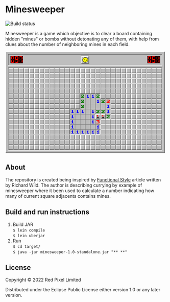 # Minesweeper

![Build status](https://github.com/aneksamun/minesweeper/actions/workflows/clojure.yml/badge.svg) 

Minesweeper is a game which objective is to clear a board containing hidden "mines" or bombs without detonating any of them, with help from clues about the number of neighboring mines in each field. 

![minesweeper](doc/minesweeper.png?raw=true "Minesweeper")

## About

The repository is created being inspired by [Functional Style](https://codurance.com/2018/11/02/the-functional-style-part-6/) article written by Richard Wild. The author is describing currying by example of minesweeper where it been used to calculate a number indicating how many of current square adjacents contains mines.  

## Build and run instructions
1. Build JAR   
`$ lein compile`   
`$ lein uberjar`   
2. Run   
`$ cd target/`   
`$ java -jar minesweeper-1.0-standalone.jar "** **"`   

## License

Copyright © 2022 Red Pixel Limited

Distributed under the Eclipse Public License either version 1.0 or any later version.
